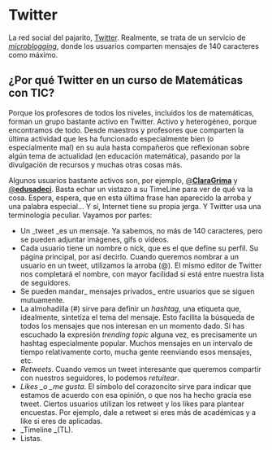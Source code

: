 # Twitter

La red social del pajarito, [Twitter](https://twitter.com/). Realmente, se trata de un servicio de [_microblogging_](https://es.wikipedia.org/wiki/Twitter), donde los usuarios comparten  mensajes de 140 caracteres como máximo.

## ¿Por qué Twitter en un curso de Matemáticas con TIC?

Porque los profesores de todos los niveles, incluidos los de matemáticas, forman un grupo bastante activo en Twitter. Activo y heterogéneo, porque encontramos de todo. Desde maestros y profesores que comparten la última actividad que les ha funcionado especialmente bien \(o especialmente mal\) en su aula hasta compañeros que reflexionan sobre algún tema de actualidad \(en educación matemática\), pasando por la divulgación de recursos y muchas otras cosas más.

Algunos usuarios bastante activos son, por ejemplo, [@**ClaraGrima**](https://twitter.com/ClaraGrima) y [@**edusadeci**](https://twitter.com/edusadeci). Basta echar un vistazo a su TimeLine para ver de qué va la cosa. Espera, espera, que en esta última frase han aparecido la arroba y una palabra especial... Y sí, Internet tiene su propia jerga. Y Twitter usa una terminología peculiar. Vayamos por partes:

* Un _tweet _es un mensaje. Ya sabemos, no más de 140 caracteres, pero se pueden adjuntar imágenes, gifs o vídeos. 
* Cada usuario tiene un nombre o nick, que es el que define su perfil. Su página principal, por así decirlo. Cuando queremos nombrar a un usuario en un tweet, utilizamos la arroba \(@\). El mismo editor de Twitter nos completará el nombre, con mayor facilidad si está entre nuestra lista de seguidores.
* Se pueden mandar_ mensajes privados_ entre usuarios que se siguen mutuamente.
* La almohadilla \(\#\) sirve para definir un _hashtag_, una etiqueta que, idealmente, sintetiza el tema del mensaje. Esto facilita la búsqueda de todos los mensajes que nos interesan en un momento dado. Si has escuchado la expresión _trending topic_ alguna vez, es precisamente un hashtag especialmente popular. Muchos mensajes en un intervalo de tiempo relativamente corto, mucha gente reenviando esos mensajes, etc.
* _Retweets_. Cuando vemos un tweet interesante que queremos compartir con nuestros seguidores, lo podemos _retuitear_. 
* _Likes \_o \_me gusta_. El símbolo del corazoncito sirve para indicar que estamos de acuerdo con esa opinión, o que nos ha hecho gracia ese tweet. Ciertos usuarios utilizan los retweet y los likes para plantear encuestas. Por ejemplo, dale a retweet si eres más de académicas y a like si eres de aplicadas. 
* _Timeline _\(TL\). 
* Listas. 



